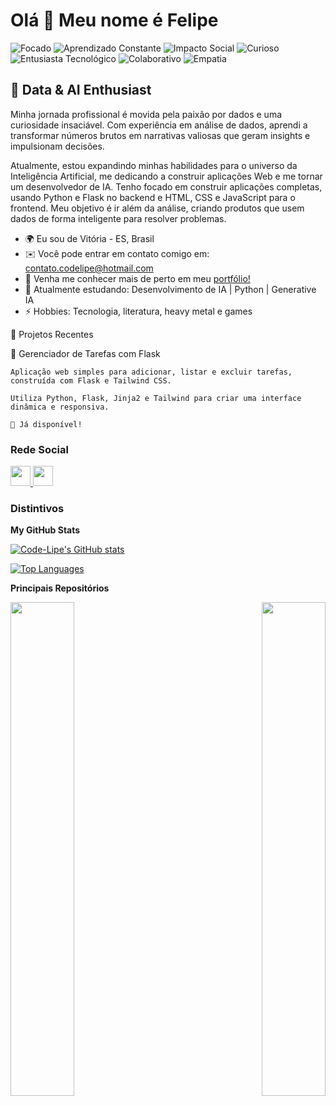 Olá 👋 Meu nome é Felipe
=======================

<p align="left">
  <img src="https://img.shields.io/badge/Focado-4CAF50?style=flat&logo=eye&logoColor=white" alt="Focado" />
  <img src="https://img.shields.io/badge/Aprendizado_Constante-FF5722?style=flat&logo=book&logoColor=white" alt="Aprendizado Constante" />
  <img src="https://img.shields.io/badge/Impacto_Social-FFC107?style=flat&logo=globe&logoColor=white" alt="Impacto Social" />
  <img src="https://img.shields.io/badge/Curioso-03A9F4?style=flat&logo=question&logoColor=white" alt="Curioso" />
  <img src="https://img.shields.io/badge/Entusiasta_Tecnológico-00BCD4?style=flat&logo=computer&logoColor=white" alt="Entusiasta Tecnológico" />
  <img src="https://img.shields.io/badge/Colaborativo-8BC34A?style=flat&logo=users&logoColor=white" alt="Colaborativo" />
  <img src="https://img.shields.io/badge/Empatia-FF9800?style=flat&logo=heart&logoColor=white" alt="Empatia" />
</p>

🚀 Data & AI Enthusiast
--------------------------------------------------------------------

Minha jornada profissional é movida pela paixão por dados e uma curiosidade insaciável. Com experiência em análise de dados, aprendi a transformar números brutos em narrativas valiosas que geram insights e impulsionam decisões.

Atualmente, estou expandindo minhas habilidades para o universo da Inteligência Artificial, me dedicando a construir aplicações Web e me tornar um desenvolvedor de IA. Tenho focado em construir aplicações completas, usando Python e Flask no backend e HTML, CSS e JavaScript para o frontend. Meu objetivo é ir além da análise, criando produtos que usem dados de forma inteligente para resolver problemas.

* 🌍 Eu sou de Vitória - ES, Brasil
* ✉️ Você pode entrar em contato comigo em: contato.codelipe@hotmail.com
* 💼 Venha me conhecer mais de perto em meu [portfólio!](https://codelipe.notion.site/CodeLipe-An-lise-e-Engenharia-de-Dados-1d7d8cd4af3a806db812c100f6cea52d)
* 📖 Atualmente estudando: Desenvolvimento de IA | Python | Generative IA
* ⚡ Hobbies: Tecnologia, literatura, heavy metal e games

📂 Projetos Recentes

🔹 Gerenciador de Tarefas com Flask

    Aplicação web simples para adicionar, listar e excluir tarefas, construída com Flask e Tailwind CSS.

    Utiliza Python, Flask, Jinja2 e Tailwind para criar uma interface dinâmica e responsiva.

    🔗 Já disponível!

### Rede Social
</picture> </a> <a href="http://www.instagram.com/fe.lipe_os" target="_blank" rel="noreferrer"> <picture> <source media="(prefers-color-scheme: dark)" srcset="https://raw.githubusercontent.com/danielcranney/readme-generator/main/public/icons/socials/instagram-dark.svg" /> <source media="(prefers-color-scheme: light)" srcset="https://raw.githubusercontent.com/danielcranney/readme-generator/main/public/icons/socials/instagram.svg" /> <img src="https://raw.githubusercontent.com/danielcranney/readme-generator/main/public/icons/socials/instagram.svg" width="32" height="32" /> </picture> </a> <a href="https://www.linkedin.com/in/felipe-codelipe" target="_blank" rel="noreferrer"> <picture> <source media="(prefers-color-scheme: dark)" srcset="https://raw.githubusercontent.com/danielcranney/readme-generator/main/public/icons/socials/linkedin-dark.svg" /> <source media="(prefers-color-scheme: light)" srcset="https://raw.githubusercontent.com/danielcranney/readme-generator/main/public/icons/socials/linkedin.svg" /> <img src="https://raw.githubusercontent.com/danielcranney/readme-generator/main/public/icons/socials/linkedin.svg" width="32" height="32" /> </picture> </a></p>

### Distintivos

<b>My GitHub Stats</b>

<a href="http://www.github.com/Code-Lipe"><img src="https://github-readme-stats.vercel.app/api?username=Code-Lipe&show_icons=true&hide=&count_private=true&title_color=0891b2&text_color=ffffff&icon_color=0891b2&bg_color=1c1917&hide_border=true&show_icons=true" alt="Code-Lipe's GitHub stats" /></a>

<a href="https://github.com/Code-Lipe" align="left"><img src="https://github-readme-stats.vercel.app/api/top-langs/?username=Code-Lipe&langs_count=10&title_color=0891b2&text_color=ffffff&icon_color=0891b2&bg_color=1c1917&hide_border=true&locale=en&custom_title=Top%20%Languages" alt="Top Languages" /></a>

<b>Principais Repositórios</b>

<div width="100%" align="center"><a href="https://github.com/Code-Lipe/ETL-e-Web-Scraping" align="left"><img align="left" width="45%" src="https://github-readme-stats.vercel.app/api/pin/?username=Code-Lipe&repo=ETL-e-Web-Scraping&title_color=0891b2&text_color=ffffff&icon_color=0891b2&bg_color=1c1917&hide_border=true&locale=en" /></a><a href="https://github.com/Code-Lipe/data_visualization_R_shiny" align="right"><img align="right" width="45%" src="https://github-readme-stats.vercel.app/api/pin/?username=Code-Lipe&repo=data_visualization_R_shiny&title_color=0891b2&text_color=ffffff&icon_color=0891b2&bg_color=1c1917&hide_border=true&locale=en" /></a></div><br /><br /><br /><br /><br /><br /><br />
